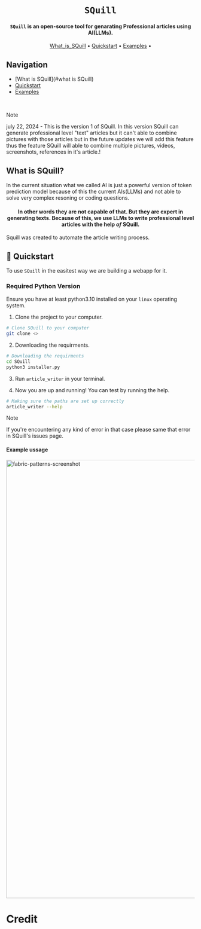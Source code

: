 <div align="center">


# `SQuill`

<p class="align center">
<h4><code>SQuill</code> is an open-source tool for genarating Professional articles using AI(LLMs).</h4>
</p>

[What_is_SQuill](#what_is_SQuill) •
[Quickstart](#quickstart) •
[Examples](#examples) •

</div>

## Navigation

- [What is SQuill](#what is SQuill)
- [Quickstart](#quickstart)
- [Examples](#examples)

<br />

> [!NOTE]
> july 22, 2024 - This is the version 1 of SQuill. In this version SQuill can generate professional level "text" articles but it can't able to combine pictures with those articles but in the future updates we will add this feature thus the feature SQuill will able to combine multiple pictures, videos, screenshots, references in it's article.!

## What is SQuill?

In the current situation what we called AI is just a powerful version of token prediction model because of this the current AIs(LLMs) and not able to solve very complex resoning or coding questions.

<div align="center">
<h4>In other words they are not capable of that. But they are expert in generating texts. Because of this, we use LLMs to write professional level articles with the help <em>of</em> SQuill.</h4>
</div>

Squill was created to automate the article writing process.

## 🚀 Quickstart

To use `SQuill` in the easitest way we are building a webapp for it.

### Required Python Version
Ensure you have at least python3.10 installed on your `linux` operating system.

1. Clone the project to your computer.

```bash
# Clone SQuill to your computer
git clone <>
```

2. Downloading the requirments.

```bash
# Downloading the requirments
cd SQuill
python3 installer.py
```

3. Run `article_writer` in your terminal.

4. Now you are up and running! You can test by running the help.

```bash
# Making sure the paths are set up correctly
article_writer --help
```

> [!NOTE]
> If you're encountering any kind of error in that case please same that error in SQuill's issues page.

#### Example ussage

<img width="1173" alt="fabric-patterns-screenshot" src="https://github.com/danielmiessler/fabric/assets/50654/9186a044-652b-4673-89f7-71cf066f32d8">

# Credit
